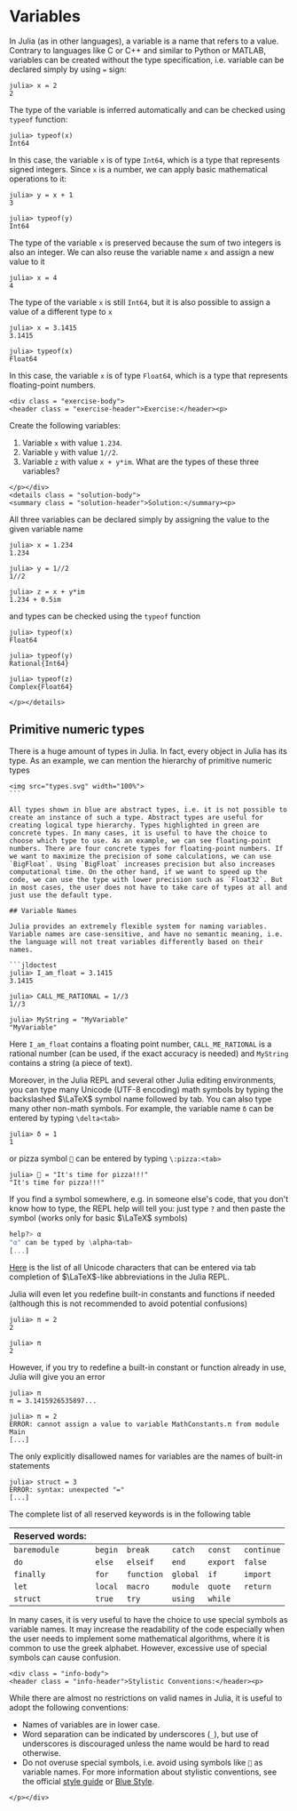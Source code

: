 # Variables

In Julia (as in other languages), a variable is a name that refers to a value. Contrary to languages like C or C++ and similar to Python or MATLAB, variables can be created without the type specification, i.e. variable can be declared simply by using `=` sign:

```jldoctest var_declaration
julia> x = 2
2
```

The type of the variable is inferred automatically and can be checked using `typeof` function:

```jldoctest var_declaration
julia> typeof(x)
Int64
```

In this case, the variable `x` is of type `Int64`, which is a type that represents signed integers. Since `x` is a number, we can apply basic mathematical operations to it:

```jldoctest var_declaration
julia> y = x + 1
3

julia> typeof(y)
Int64
```

The type of the variable `x` is preserved because the sum of two integers is also an integer. We can also reuse the variable name `x` and assign a new value to it

```jldoctest var_declaration
julia> x = 4
4
```

The type of the variable `x` is still `Int64`, but it is also possible to assign a value of a different type to `x`

```jldoctest var_declaration
julia> x = 3.1415
3.1415

julia> typeof(x)
Float64
```

In this case, the variable `x` is of type `Float64`, which is a type that represents floating-point numbers.

```@raw html
<div class = "exercise-body">
<header class = "exercise-header">Exercise:</header><p>
```
Create the following variables:
1. Variable `x` with value `1.234`.
2. Variable `y` with value `1//2`.
3. Variable `z` with value `x + y*im`.
What are the types of these three variables?

```@raw html
</p></div>
<details class = "solution-body">
<summary class = "solution-header">Solution:</summary><p>
```

All three variables can be declared simply by assigning the value to the given variable name
```jldoctest var_types
julia> x = 1.234
1.234

julia> y = 1//2
1//2

julia> z = x + y*im
1.234 + 0.5im
```
and types can be checked using the `typeof` function
```jldoctest var_types
julia> typeof(x)
Float64

julia> typeof(y)
Rational{Int64}

julia> typeof(z)
Complex{Float64}
```
```@raw html
</p></details>
```

## Primitive numeric types

There is a huge amount of types in Julia. In fact, every object in Julia has its type. As an example, we can mention the hierarchy of primitive numeric types

```@raw html
<img src="types.svg" width="100%">
``` ⠀

All types shown in blue are abstract types, i.e. it is not possible to create an instance of such a type. Abstract types are useful for creating logical type hierarchy. Types highlighted in green are concrete types. In many cases, it is useful to have the choice to choose which type to use. As an example, we can see floating-point numbers. There are four concrete types for floating-point numbers. If we want to maximize the precision of some calculations, we can use `BigFloat`. Using `BigFloat` increases precision but also increases computational time. On the other hand, if we want to speed up the code, we can use the type with lower precision such as `Float32`. But in most cases, the user does not have to take care of types at all and just use the default type.

## Variable Names

Julia provides an extremely flexible system for naming variables. Variable names are case-sensitive, and have no semantic meaning, i.e. the language will not treat variables differently based on their names.

```jldoctest
julia> I_am_float = 3.1415
3.1415

julia> CALL_ME_RATIONAL = 1//3
1//3

julia> MyString = "MyVariable"
"MyVariable"
```

Here `I_am_float` contains a floating point number, `CALL_ME_RATIONAL` is a rational number (can be used, if the exact accuracy is needed) and `MyString` contains a string (a piece of text).

Moreover, in the Julia REPL and several other Julia editing environments, you can type many Unicode (UTF-8 encoding) math symbols by typing the backslashed $\LaTeX$ symbol name followed by tab. You can also type many other non-math symbols. For example, the variable name `δ` can be entered by typing `\delta<tab>`

```jldoctest
julia> δ = 1
1
```

or pizza symbol `🍕` can be entered by typing `\:pizza:<tab>`

```jldoctest
julia> 🍕 = "It's time for pizza!!!"
"It's time for pizza!!!"
```

If you find a symbol somewhere, e.g. in someone else's code, that you don't know how to type, the REPL help will tell you: just type `?` and then paste the symbol (works only for basic $\LaTeX$ symbols)

```julia
help?> α
"α" can be typed by \alpha<tab>
[...]
```

[Here](https://docs.julialang.org/en/v1/manual/unicode-input/) is the list of all Unicode characters that can be entered via tab completion of $\LaTeX$-like abbreviations in the Julia REPL.

Julia will even let you redefine built-in constants and functions if needed (although this is not recommended to avoid potential confusions)

```jldoctest
julia> π = 2
2

julia> π
2
```

However, if you try to redefine a built-in constant or function already in use, Julia will give you an error

```jldoctest
julia> π
π = 3.1415926535897...

julia> π = 2
ERROR: cannot assign a value to variable MathConstants.π from module Main
[...]
```

The only explicitly disallowed names for variables are the names of built-in statements

```jldoctest
julia> struct = 3
ERROR: syntax: unexpected "="
[...]
```

The complete list of all reserved keywords is in the following table

| Reserved words: |         |            |          |          |            |
| :---            | :---    | :---       | :---     | :---     | :---       |
| `baremodule`    | `begin` | `break`    | `catch`  | `const`  | `continue` |
| `do`            | `else`  | `elseif`   | `end`    | `export` | `false`    |
| `finally`       | `for`   | `function` | `global` | `if`     | `import`   |
| `let`           | `local` | `macro`    | `module` | `quote`  | `return`   |
| `struct`        | `true`  | `try`      | `using`  | `while`  |            |

In many cases, it is very useful to have the choice to use special symbols as variable names. It may increase the readability of the code especially when the user needs to implement some mathematical algorithms, where it is common to use the greek alphabet. However, excessive use of special symbols can cause confusion.


```@raw html
<div class = "info-body">
<header class = "info-header">Stylistic Conventions:</header><p>
```

While there are almost no restrictions on valid names in Julia, it is useful to adopt the following conventions:
- Names of variables are in lower case.
- Word separation can be indicated by underscores (`_`), but use of underscores is discouraged unless the name would be hard to read otherwise.
- Do not overuse special symbols, i.e. avoid using symbols like `🍕` as variable names.
For more information about stylistic conventions, see the official [style guide](https://docs.julialang.org/en/v1/manual/style-guide/#Style-Guide-1) or [Blue Style](https://github.com/invenia/BlueStyle).

```@raw html
</p></div>
```
